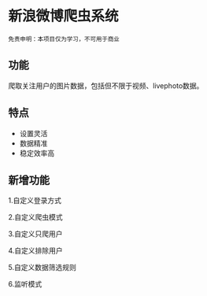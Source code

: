 # 新浪微博爬虫系统

`免责申明：本项目仅为学习，不可用于商业`

## 功能

爬取关注用户的图片数据，包括但不限于视频、livephoto数据。

## 特点

- 设置灵活
- 数据精准
- 稳定效率高

## 新增功能

1.自定义登录方式

2.自定义爬虫模式

3.自定义只爬用户

4.自定义排除用户

5.自定义数据筛选规则

6.监听模式